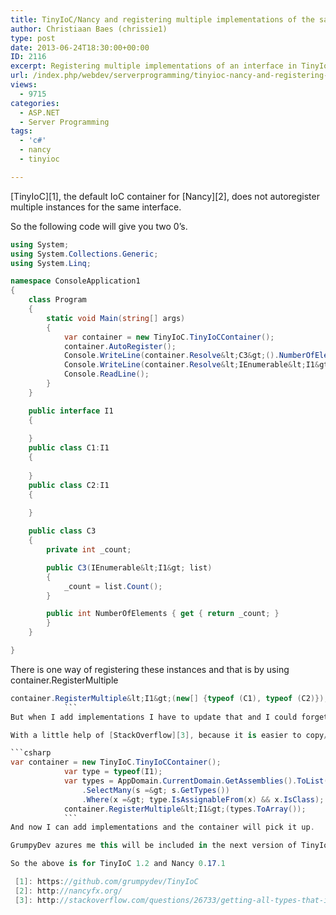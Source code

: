 ```yaml
---
title: TinyIoC/Nancy and registering multiple implementations of the same interface the easy way.
author: Christiaan Baes (chrissie1)
type: post
date: 2013-06-24T18:30:00+00:00
ID: 2116
excerpt: Registering multiple implementations of an interface in TinyIoC.
url: /index.php/webdev/serverprogramming/tinyioc-nancy-and-registering-multiple/
views:
  - 9715
categories:
  - ASP.NET
  - Server Programming
tags:
  - 'c#'
  - nancy
  - tinyioc

---
```

[TinyIoC][1], the default IoC container for [Nancy][2], does not autoregister multiple instances for the same interface. 

So the following code will give you two 0&#8217;s. 

```csharp
using System;
using System.Collections.Generic;
using System.Linq;

namespace ConsoleApplication1
{
    class Program
    {
        static void Main(string[] args)
        {
            var container = new TinyIoC.TinyIoCContainer();
            container.AutoRegister();
            Console.WriteLine(container.Resolve&lt;C3&gt;().NumberOfElements);
            Console.WriteLine(container.Resolve&lt;IEnumerable&lt;I1&gt;&gt;().Count());
            Console.ReadLine();
        }
    }

    public interface I1
    {
        
    }
    public class C1:I1
    {
        
    }
    public class C2:I1
    {
        
    }

    public class C3
    {
        private int _count;

        public C3(IEnumerable&lt;I1&gt; list)
        {
            _count = list.Count();
        }

        public int NumberOfElements { get { return _count; }
        }
    }

}
```
There is one way of registering these instances and that is by using container.RegisterMultiple

```csharp
container.RegisterMultiple&lt;I1&gt;(new[] {typeof (C1), typeof (C2)});
            ```
But when I add implementations I have to update that and I could forget to do that. So I need a way to automate that. 

With a little help of [StackOverflow][3], because it is easier to copy/paste then to think myself, I came to this. 

```csharp
var container = new TinyIoC.TinyIoCContainer();
            var type = typeof(I1);
            var types = AppDomain.CurrentDomain.GetAssemblies().ToList()
                .SelectMany(s =&gt; s.GetTypes())
                .Where(x =&gt; type.IsAssignableFrom(x) && x.IsClass);
            container.RegisterMultiple&lt;I1&gt;(types.ToArray());
            ```
And now I can add implementations and the container will pick it up.

GrumpyDev azures me this will be included in the next version of TinyIoC and Nancy.

So the above is for TinyIoC 1.2 and Nancy 0.17.1

 [1]: https://github.com/grumpydev/TinyIoC
 [2]: http://nancyfx.org/
 [3]: http://stackoverflow.com/questions/26733/getting-all-types-that-implement-an-interface-with-c-sharp-3-0